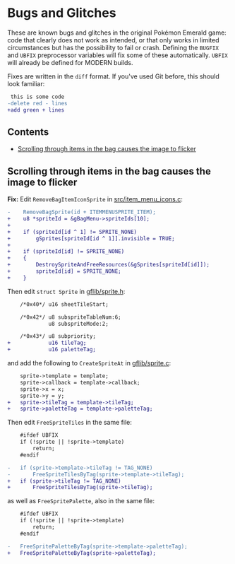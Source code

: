 
# Bugs and Glitches

These are known bugs and glitches in the original Pokémon Emerald game: code that clearly does not work as intended, or that only works in limited circumstances but has the possibility to fail or crash. Defining the `BUGFIX` and `UBFIX` preprocessor variables will fix some of these automatically. `UBFIX` will already be defined for MODERN builds.

Fixes are written in the `diff` format. If you've used Git before, this should look familiar:

```diff
 this is some code
-delete red - lines
+add green + lines
```

## Contents

- [Scrolling through items in the bag causes the image to flicker](#scrolling-through-items-in-the-bag-causes-the-image-to-flicker)


## Scrolling through items in the bag causes the image to flicker

**Fix:** Edit `RemoveBagItemIconSprite` in [src/item_menu_icons.c](https://github.com/pret/pokeemerald/blob/master/src/item_menu_icons.c):
```diff
-    RemoveBagSprite(id + ITEMMENUSPRITE_ITEM);
+    u8 *spriteId = &gBagMenu->spriteIds[10];
+
+    if (spriteId[id ^ 1] != SPRITE_NONE)
+        gSprites[spriteId[id ^ 1]].invisible = TRUE;
+
+    if (spriteId[id] != SPRITE_NONE)
+    {
+        DestroySpriteAndFreeResources(&gSprites[spriteId[id]]);
+        spriteId[id] = SPRITE_NONE;
+    }
```

Then edit `struct Sprite` in [gflib/sprite.h](https://github.com/pret/pokeemerald/blob/master/gflib/sprite.h):

```diff
    /*0x40*/ u16 sheetTileStart;

    /*0x42*/ u8 subspriteTableNum:6;
             u8 subspriteMode:2;

    /*0x43*/ u8 subpriority;
+            u16 tileTag;
+            u16 paletteTag;
```

and add the following to `CreateSpriteAt` in [gflib/sprite.c](https://github.com/pret/pokeemerald/blob/master/gflib/sprite.c):

```diff
	sprite->template = template;
	sprite->callback = template->callback;
	sprite->x = x;
	sprite->y = y;
+	sprite->tileTag = template->tileTag;
+	sprite->paletteTag = template->paletteTag;
```

Then edit `FreeSpriteTiles` in the same file:

```diff
	#ifdef UBFIX
	if (!sprite || !sprite->template)
	    return;
	#endif

-	if (sprite->template->tileTag != TAG_NONE)
-	    FreeSpriteTilesByTag(sprite->template->tileTag);
+	if (sprite->tileTag != TAG_NONE)
+	    FreeSpriteTilesByTag(sprite->tileTag);
```

as well as `FreeSpritePalette`, also in the same file:

```diff
	#ifdef UBFIX
	if (!sprite || !sprite->template)
	    return;
	#endif

-	FreeSpritePaletteByTag(sprite->template->paletteTag);
+	FreeSpritePaletteByTag(sprite->paletteTag);
```
